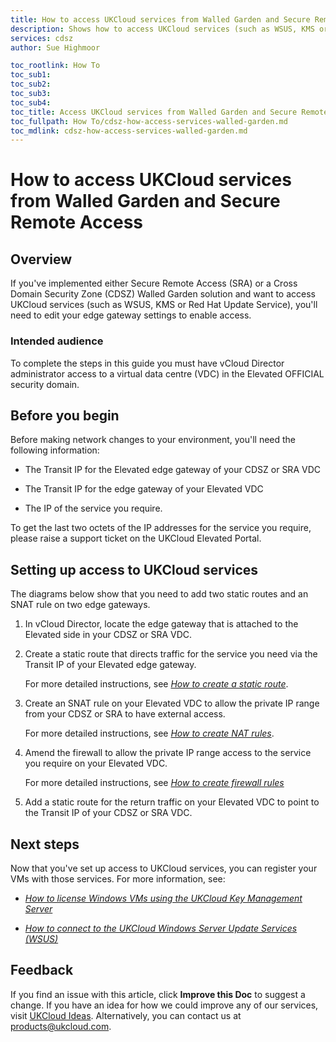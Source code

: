 ```yaml
---
title: How to access UKCloud services from Walled Garden and Secure Remote Access | UKCloud Ltd
description: Shows how to access UKCloud services (such as WSUS, KMS or Red Hat Update Service) from Secure Remote Access or a Cross Domain Security Zone Walled Garden solution
services: cdsz
author: Sue Highmoor

toc_rootlink: How To
toc_sub1:
toc_sub2:
toc_sub3:
toc_sub4:
toc_title: Access UKCloud services from Walled Garden and Secure Remote Access
toc_fullpath: How To/cdsz-how-access-services-walled-garden.md
toc_mdlink: cdsz-how-access-services-walled-garden.md
---
```


# How to access UKCloud services from Walled Garden and Secure Remote Access

## Overview

If you've implemented either Secure Remote Access (SRA) or a Cross Domain Security Zone (CDSZ) Walled Garden solution and want to access UKCloud services (such as WSUS, KMS or Red Hat Update Service), you'll need to edit your edge gateway settings to enable access.

### Intended audience

To complete the steps in this guide you must have vCloud Director administrator access to a virtual data centre (VDC) in the Elevated OFFICIAL security domain.

## Before you begin

Before making network changes to your environment, you'll need the following information:

- The Transit IP for the Elevated edge gateway of your CDSZ or SRA VDC

- The Transit IP for the edge gateway of your Elevated VDC

- The IP of the service you require.

To get the last two octets of the IP addresses for the service you require, please raise a support ticket on the UKCloud Elevated Portal.

## Setting up access to UKCloud services

The diagrams below show that you need to add two static routes and an SNAT rule on two edge gateways.

1. In vCloud Director, locate the edge gateway that is attached to the Elevated side in your CDSZ or SRA VDC.

2. Create a static route that directs traffic for the service you need via the Transit IP of your Elevated edge gateway.

    For more detailed instructions, see [*How to create a static route*](../vmware/vmw-how-create-static-route.md).

3. Create an SNAT rule on your Elevated VDC to allow the private IP range from your CDSZ or SRA to have external access.

    For more detailed instructions, see [*How to create NAT rules*](../vmware/vmw-how-create-nat-rules.md).

4. Amend the firewall to allow the private IP range access to the service you require on your Elevated VDC.

    For more detailed instructions, see [*How to create firewall rules*](../vmware/vmw-how-create-firewall-rules.md)

5. Add a static route for the return traffic on your Elevated VDC to point to the Transit IP of your CDSZ or SRA VDC.

## Next steps

Now that you've set up access to UKCloud services, you can register your VMs with those services. For more information, see:

- [*How to license Windows VMs using the UKCloud Key Management Server*](../vmware/vmw-how-setup-kms.md)

- [*How to connect to the UKCloud Windows Server Update Services (WSUS)*](../vmware/vmw-how-connect-windows-update.md)

## Feedback

If you find an issue with this article, click **Improve this Doc** to suggest a change. If you have an idea for how we could improve any of our services, visit [UKCloud Ideas](https://ideas.ukcloud.com). Alternatively, you can contact us at <products@ukcloud.com>.